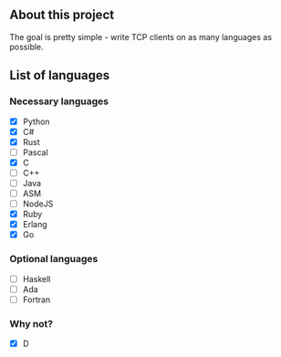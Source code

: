 ## About this project
The goal is pretty simple - write TCP clients on as many languages as possible.

## List of languages

### Necessary languages
- [x] Python
- [x] C#
- [x] Rust
- [ ] Pascal
- [x] C
- [ ] C++
- [ ] Java
- [ ] ASM
- [ ] NodeJS
- [x] Ruby
- [x] Erlang
- [x] Go

### Optional languages

- [ ] Haskell
- [ ] Ada
- [ ] Fortran

### Why not?

- [x] D
